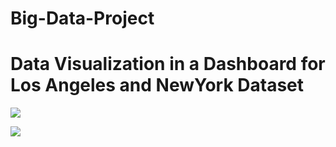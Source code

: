 # Big-Data-Project


# Data Visualization in a Dashboard for Los Angeles and NewYork Dataset
![](Screenshot(204).png)

![](Screenshot(205).png)
